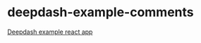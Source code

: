 # deepdash-example-comments
[Deepdash example react app](https://codesandbox.io/s/github/YuriGor/deepdash-example-comments)
